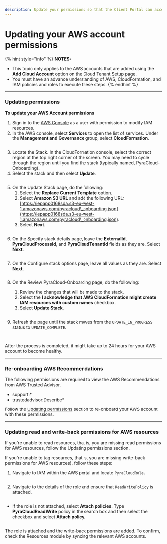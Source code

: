 ```yaml
---
description: Update your permissions so that the Client Portal can access your AWS account.
---
```


# Updating your AWS account permissions

{% hint style="info" %}
**NOTES:**

* This topic only applies to the AWS accounts that are added using the **Add Cloud Account** option on the Cloud Tenant Setup page.
* You must have an advance understanding of AWS, CloudFormation, and IAM policies and roles to execute these steps.
{% endhint %}

***

### Updating permissions

**To update your AWS Account permissions**&#x20;

1. Sign in to the [AWS Console](https://aws.amazon.com/console/) as a user with permission to modify IAM resources.
2. In the AWS console, select **Services** to open the list of services. Under the **Management and Governance** group, select **CloudFormation**.

<figure><img src="../../../.gitbook/assets/CloudFormation.png" alt=""><figcaption></figcaption></figure>

3. Locate the Stack. In the CloudFormation console, select the correct region at the top right corner of the screen. You may need to cycle through the region until you find the stack (typically named, PyraCloud-Onboarding).
4. Select the stack and then select **Update**.

<figure><img src="../../../.gitbook/assets/AWS-stack.png" alt=""><figcaption></figcaption></figure>

5. On the Update Stack page, do the following:
   1. Select the **Replace Current Template** option.&#x20;
   2. Select **Amazon S3 URL** and add the following URL: [https://iepapp0168sda.s3-eu-west-1.amazonaws.com/pyracloud\_onboarding.json](https://iepapp0168sda.s3-eu-west-1.amazonaws.com/pyracloud\_onboarding.json).
   3. Select **Next**.

<figure><img src="../../../.gitbook/assets/Update-stack.png" alt=""><figcaption></figcaption></figure>

6. On the Specify stack details page, leave the **ExternalId**, **PyraCloudProcessId**, and **PyraCloudTenantId** fields as they are. Select **Next**.

<figure><img src="../../../.gitbook/assets/Specify-stack-details.png" alt=""><figcaption></figcaption></figure>

7. On the Configure stack options page, leave all values as they are. Select **Next**.

<figure><img src="../../../.gitbook/assets/image (86) (1) (1).png" alt=""><figcaption></figcaption></figure>

8.  On the Review PyraCloud-Onboarding page, do the following:

    1. Review the changes that will be made to the stack.
    2. Select the **I acknowledge that AWS CloudFormation might create IAM resources with custom names** checkbox.
    3. Select **Update Stack**.



    <figure><img src="../../../.gitbook/assets/image (87) (1) (1).png" alt=""><figcaption></figcaption></figure>
9. Refresh the page until the stack moves from the `UPDATE_IN_PROGRESS` status to `UPDATE_COMPLETE`.

<figure><img src="../../../.gitbook/assets/image (88) (1) (1).png" alt=""><figcaption></figcaption></figure>



<figure><img src="../../../.gitbook/assets/image (89) (1) (1).png" alt=""><figcaption></figcaption></figure>

After the process is completed, it might take up to 24 hours for your AWS account to become healthy.

***

### Re-onboarding AWS Recommendations <a href="#re-onboard-aws-recommendations" id="re-onboard-aws-recommendations"></a>

The following permissions are required to view the AWS Recommendations from AWS Trusted Advisor.

* support:\*
* trustedadvisor:Describe\*

Follow the [Updating permissions](updating-your-aws-account-permissions.md#updating-permissions) section to re-onboard your AWS account with these permissions.

***

### Updating read and write-back permissions for AWS resources <a href="#update-read-and-write-back-permissions-for-aws-resources" id="update-read-and-write-back-permissions-for-aws-resources"></a>

If you're unable to read resources, that is, you are missing read permissions for AWS resources, follow the Updating permissions section.

If you're unable to tag resources, that is, you are missing write-back permissions for AWS resources), follow these steps:

1. Navigate to IAM within the AWS portal and locate `PyraCloudRole`**.**

<figure><img src="../../../.gitbook/assets/image (90) (1) (1).png" alt=""><figcaption></figcaption></figure>

2. Navigate to the details of the role and ensure that `ReadWritePolicy` is attached.&#x20;

<figure><img src="../../../.gitbook/assets/image (91) (1) (1).png" alt=""><figcaption></figcaption></figure>

* If the role is not attached, select **Attach policies**. Type **PyraCloudReadWrite** policy in the search box and then select the checkbox and select **Attach policy**.



<figure><img src="../../../.gitbook/assets/image (92) (1).png" alt=""><figcaption></figcaption></figure>

The role is attached and the write-back permissions are added. To confirm, check the Resources module by syncing the relevant AWS accounts.
